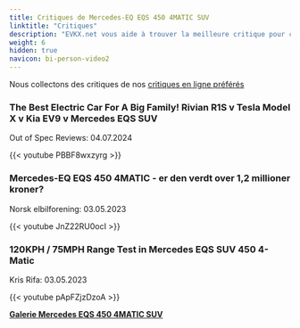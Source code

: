 ```yaml
---
title: Critiques de Mercedes-EQ EQS 450 4MATIC SUV
linktitle: "Critiques"
description: "EVKX.net vous aide à trouver la meilleure critique pour ce modèle."
weight: 6
hidden: true
navicon: bi-person-video2
---
```

Nous collectons des critiques de nos [critiques en ligne préférés](../../../../../guides/evreviewers/)

<div class="container text-center shadow p-2 pe-4 mb-5 bg-body-tertiary rounded border">
<h3>The Best Electric Car For A Big Family! Rivian R1S v Tesla Model X v Kia EV9 v Mercedes EQS SUV</h3>
<p>Out of Spec Reviews: 04.07.2024</p>

{{< youtube PBBF8wxzyrg >}}

</div>
<div class="container text-center shadow p-2 pe-4 mb-5 bg-body-tertiary rounded border">
<h3>Mercedes-EQ EQS 450 4MATIC - er den verdt over 1,2 millioner kroner?</h3>
<p>Norsk elbilforening: 03.05.2023</p>

{{< youtube JnZ22RU0ocI >}}

</div>
<div class="container text-center shadow p-2 pe-4 mb-5 bg-body-tertiary rounded border">
<h3>120KPH / 75MPH Range Test in Mercedes EQS SUV 450 4-Matic</h3>
<p>Kris Rifa: 03.05.2023</p>

{{< youtube pApFZjzDzoA >}}

</div>
<div class="mt-3 mb-3">
<a href="../gallery/" class="text-decoration-none text-black">
<strong><i class="bi-arrow-left"></i>Galerie  </strong>
</a>
<a href="../" class="text-decoration-none text-black float-end">
<strong>Mercedes EQS 450 4MATIC SUV <i class="bi-arrow-right"></i></strong>
</a>
</div>
